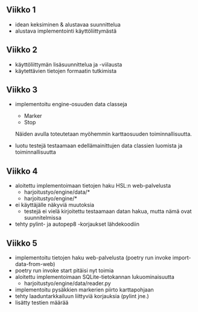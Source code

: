 ## Viikko 1

- idean keksiminen & alustavaa suunnittelua
- alustava implementointi käyttöliittymästä

## Viikko 2

- käyttöliittymän lisäsuunnittelua ja -viilausta
- käytettävien tietojen formaatin tutkimista

## Viikko 3

- implementoitu engine-osuuden data classeja
  - Marker
  - Stop

  Näiden avulla toteutetaan myöhemmin karttaosuuden toiminnallisuutta.

- luotu testejä testaamaan edellämainittujen data classien luomista ja toiminnallisuutta

## Viikko 4

- aloitettu implementoimaan tietojen haku HSL:n web-palvelusta
  - harjoitustyo/engine/data/*
  - harjoitustyo/engine/*
- ei käyttäjälle näkyviä muutoksia
  - testejä ei vielä kirjoitettu testaamaan datan hakua, mutta nämä ovat suunnitelmissa
- tehty pylint- ja autopep8 -korjaukset lähdekoodiin


## Viikko 5

- implementoitu tietojen haku web-palvelusta (poetry run invoke import-data-from-web)
- poetry run invoke start pitäisi nyt toimia
- aloitettu implementoimaan SQLite-tietokannan lukuominaisuutta
  - harjoitustyo/engine/data/reader.py
- implementoitu pysäkkien markerien piirto karttapohjaan
- tehty laaduntarkkailuun liittyviä korjauksia (pylint jne.)
- lisätty testien määrää
